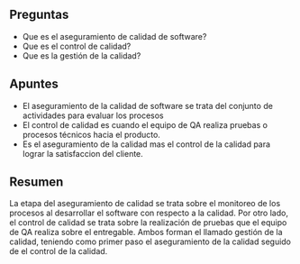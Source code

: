 ## Preguntas

- Que es el aseguramiento de calidad de software?
- Que es el control de calidad?
- Que es la gestión de la calidad?

## Apuntes

- El aseguramiento de la calidad de software se trata del conjunto de actividades para evaluar los procesos
- El control de calidad es cuando el equipo de QA realiza pruebas o procesos técnicos hacia el producto.
- Es el aseguramiento de la calidad mas el control de la calidad para lograr la satisfaccion del cliente.

## Resumen

La etapa del aseguramiento de calidad se trata sobre el monitoreo de los procesos al desarrollar el software con respecto a la calidad. Por otro lado, el control de calidad se trata sobre la realización de pruebas que el equipo de QA realiza sobre el entregable. Ambos forman el llamado gestión de la calidad, teniendo como primer paso el aseguramiento de la calidad seguido de el control de la calidad.